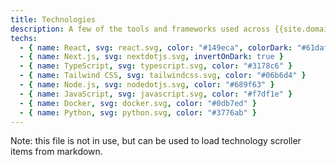 ```yaml
---
title: Technologies
description: A few of the tools and frameworks used across {{site.domain}} projects.
techs:
  - { name: React, svg: react.svg, color: "#149eca", colorDark: "#61dafb", invertOnDark: false }
  - { name: Next.js, svg: nextdotjs.svg, invertOnDark: true }
  - { name: TypeScript, svg: typescript.svg, color: "#3178c6" }
  - { name: Tailwind CSS, svg: tailwindcss.svg, color: "#06b6d4" }
  - { name: Node.js, svg: nodedotjs.svg, color: "#689f63" }
  - { name: JavaScript, svg: javascript.svg, color: "#f7df1e" }
  - { name: Docker, svg: docker.svg, color: "#0db7ed" }
  - { name: Python, svg: python.svg, color: "#3776ab" }
---
```


Note: this file is not in use, but can be used to load technology scroller items from markdown.



